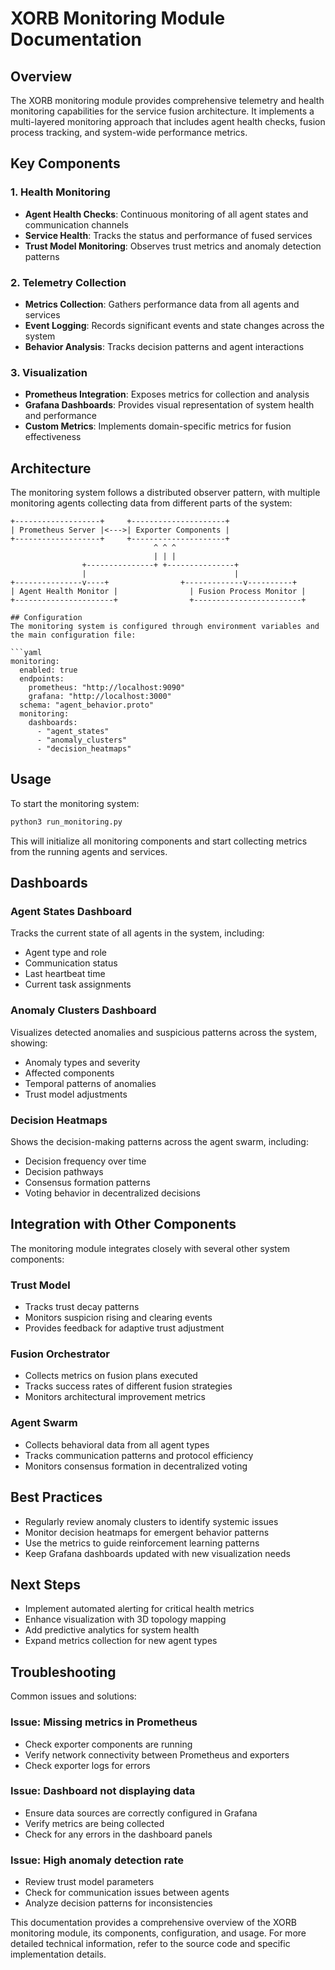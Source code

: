 # XORB Monitoring Module Documentation

## Overview
The XORB monitoring module provides comprehensive telemetry and health monitoring capabilities for the service fusion architecture. It implements a multi-layered monitoring approach that includes agent health checks, fusion process tracking, and system-wide performance metrics.

## Key Components

### 1. Health Monitoring
- **Agent Health Checks**: Continuous monitoring of all agent states and communication channels
- **Service Health**: Tracks the status and performance of fused services
- **Trust Model Monitoring**: Observes trust metrics and anomaly detection patterns

### 2. Telemetry Collection
- **Metrics Collection**: Gathers performance data from all agents and services
- **Event Logging**: Records significant events and state changes across the system
- **Behavior Analysis**: Tracks decision patterns and agent interactions

### 3. Visualization
- **Prometheus Integration**: Exposes metrics for collection and analysis
- **Grafana Dashboards**: Provides visual representation of system health and performance
- **Custom Metrics**: Implements domain-specific metrics for fusion effectiveness

## Architecture
The monitoring system follows a distributed observer pattern, with multiple monitoring agents collecting data from different parts of the system:

```
+-------------------+     +---------------------+
| Prometheus Server |<--->| Exporter Components |
+-------------------+     +---------------------+
                                ^ ^ ^
                                | | |
                +---------------+ +---------------+
                |                                 |
+---------------v----+                +-------------v----------+
| Agent Health Monitor |                | Fusion Process Monitor |
+----------------------+                +------------------------+

## Configuration
The monitoring system is configured through environment variables and the main configuration file:

```yaml
monitoring:
  enabled: true
  endpoints:
    prometheus: "http://localhost:9090"
    grafana: "http://localhost:3000"
  schema: "agent_behavior.proto"
  monitoring:
    dashboards:
      - "agent_states"
      - "anomaly_clusters"
      - "decision_heatmaps"
```

## Usage
To start the monitoring system:

```bash
python3 run_monitoring.py
```

This will initialize all monitoring components and start collecting metrics from the running agents and services.

## Dashboards

### Agent States Dashboard
Tracks the current state of all agents in the system, including:
- Agent type and role
- Communication status
- Last heartbeat time
- Current task assignments

### Anomaly Clusters Dashboard
Visualizes detected anomalies and suspicious patterns across the system, showing:
- Anomaly types and severity
- Affected components
- Temporal patterns of anomalies
- Trust model adjustments

### Decision Heatmaps
Shows the decision-making patterns across the agent swarm, including:
- Decision frequency over time
- Decision pathways
- Consensus formation patterns
- Voting behavior in decentralized decisions

## Integration with Other Components
The monitoring module integrates closely with several other system components:

### Trust Model
- Tracks trust decay patterns
- Monitors suspicion rising and clearing events
- Provides feedback for adaptive trust adjustment

### Fusion Orchestrator
- Collects metrics on fusion plans executed
- Tracks success rates of different fusion strategies
- Monitors architectural improvement metrics

### Agent Swarm
- Collects behavioral data from all agent types
- Tracks communication patterns and protocol efficiency
- Monitors consensus formation in decentralized voting

## Best Practices
- Regularly review anomaly clusters to identify systemic issues
- Monitor decision heatmaps for emergent behavior patterns
- Use the metrics to guide reinforcement learning patterns
- Keep Grafana dashboards updated with new visualization needs

## Next Steps
- Implement automated alerting for critical health metrics
- Enhance visualization with 3D topology mapping
- Add predictive analytics for system health
- Expand metrics collection for new agent types

## Troubleshooting
Common issues and solutions:

### Issue: Missing metrics in Prometheus
- Check exporter components are running
- Verify network connectivity between Prometheus and exporters
- Check exporter logs for errors

### Issue: Dashboard not displaying data
- Ensure data sources are correctly configured in Grafana
- Verify metrics are being collected
- Check for any errors in the dashboard panels

### Issue: High anomaly detection rate
- Review trust model parameters
- Check for communication issues between agents
- Analyze decision patterns for inconsistencies

This documentation provides a comprehensive overview of the XORB monitoring module, its components, configuration, and usage. For more detailed technical information, refer to the source code and specific implementation details.